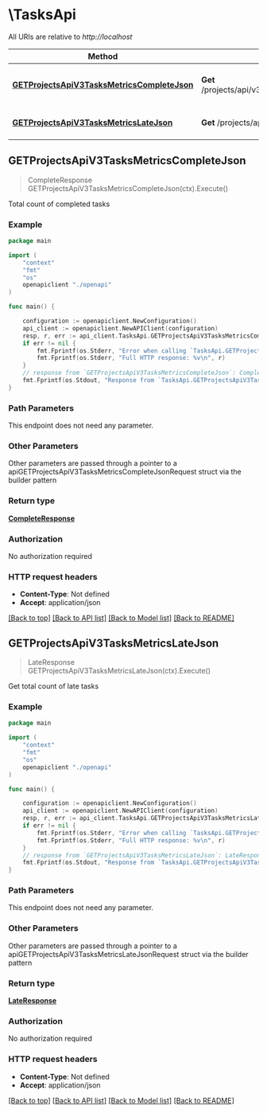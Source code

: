 # \TasksApi

All URIs are relative to *http://localhost*

Method | HTTP request | Description
------------- | ------------- | -------------
[**GETProjectsApiV3TasksMetricsCompleteJson**](TasksApi.md#GETProjectsApiV3TasksMetricsCompleteJson) | **Get** /projects/api/v3/tasks/metrics/complete.json | Total count of completed tasks
[**GETProjectsApiV3TasksMetricsLateJson**](TasksApi.md#GETProjectsApiV3TasksMetricsLateJson) | **Get** /projects/api/v3/tasks/metrics/late.json | Get total count of late tasks



## GETProjectsApiV3TasksMetricsCompleteJson

> CompleteResponse GETProjectsApiV3TasksMetricsCompleteJson(ctx).Execute()

Total count of completed tasks



### Example

```go
package main

import (
    "context"
    "fmt"
    "os"
    openapiclient "./openapi"
)

func main() {

    configuration := openapiclient.NewConfiguration()
    api_client := openapiclient.NewAPIClient(configuration)
    resp, r, err := api_client.TasksApi.GETProjectsApiV3TasksMetricsCompleteJson(context.Background()).Execute()
    if err != nil {
        fmt.Fprintf(os.Stderr, "Error when calling `TasksApi.GETProjectsApiV3TasksMetricsCompleteJson``: %v\n", err)
        fmt.Fprintf(os.Stderr, "Full HTTP response: %v\n", r)
    }
    // response from `GETProjectsApiV3TasksMetricsCompleteJson`: CompleteResponse
    fmt.Fprintf(os.Stdout, "Response from `TasksApi.GETProjectsApiV3TasksMetricsCompleteJson`: %v\n", resp)
}
```

### Path Parameters

This endpoint does not need any parameter.

### Other Parameters

Other parameters are passed through a pointer to a apiGETProjectsApiV3TasksMetricsCompleteJsonRequest struct via the builder pattern


### Return type

[**CompleteResponse**](complete.Response.md)

### Authorization

No authorization required

### HTTP request headers

- **Content-Type**: Not defined
- **Accept**: application/json

[[Back to top]](#) [[Back to API list]](../README.md#documentation-for-api-endpoints)
[[Back to Model list]](../README.md#documentation-for-models)
[[Back to README]](../README.md)


## GETProjectsApiV3TasksMetricsLateJson

> LateResponse GETProjectsApiV3TasksMetricsLateJson(ctx).Execute()

Get total count of late tasks



### Example

```go
package main

import (
    "context"
    "fmt"
    "os"
    openapiclient "./openapi"
)

func main() {

    configuration := openapiclient.NewConfiguration()
    api_client := openapiclient.NewAPIClient(configuration)
    resp, r, err := api_client.TasksApi.GETProjectsApiV3TasksMetricsLateJson(context.Background()).Execute()
    if err != nil {
        fmt.Fprintf(os.Stderr, "Error when calling `TasksApi.GETProjectsApiV3TasksMetricsLateJson``: %v\n", err)
        fmt.Fprintf(os.Stderr, "Full HTTP response: %v\n", r)
    }
    // response from `GETProjectsApiV3TasksMetricsLateJson`: LateResponse
    fmt.Fprintf(os.Stdout, "Response from `TasksApi.GETProjectsApiV3TasksMetricsLateJson`: %v\n", resp)
}
```

### Path Parameters

This endpoint does not need any parameter.

### Other Parameters

Other parameters are passed through a pointer to a apiGETProjectsApiV3TasksMetricsLateJsonRequest struct via the builder pattern


### Return type

[**LateResponse**](late.Response.md)

### Authorization

No authorization required

### HTTP request headers

- **Content-Type**: Not defined
- **Accept**: application/json

[[Back to top]](#) [[Back to API list]](../README.md#documentation-for-api-endpoints)
[[Back to Model list]](../README.md#documentation-for-models)
[[Back to README]](../README.md)

